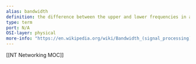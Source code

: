 ```yaml
---
alias: bandwidth 
definition: the difference between the upper and lower frequencies in a continuous band of frequencies
type: term
port: N/A
OSI-layer: physical
more-info: "https://en.wikipedia.org/wiki/Bandwidth_(signal_processing)"
---
```

[[NT Networking MOC]]
 